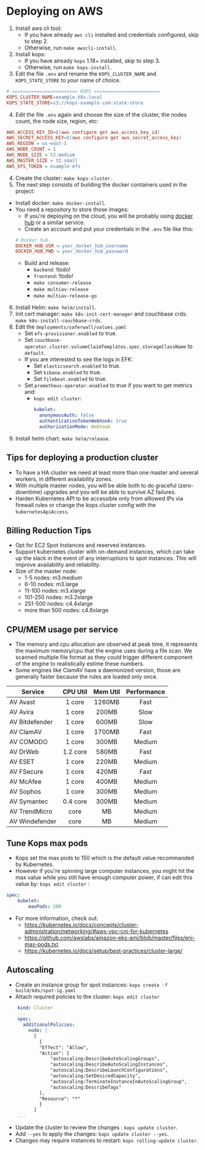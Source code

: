 # Deploying on AWS

1. Install aws cli tool:
   - If you have already `aws cli` installed and credentials configured, skip to step 2.
   - Otherwise, run `make awscli-install`.
2. Install kops:
   - If you have already `kops` 1.18+ installed, skip to step 3.
   - Otherwise, run `make kops-install`.
3. Edit the file `.env` and rename the `KOPS_CLUSTER_NAME` and `KOPS_STATE_STORE` to your name of choice.

```mk
# ======================== KOPS ========================
KOPS_CLUSTER_NAME=example.k8s.local
KOPS_STATE_STORE=s3://kops-example-com-state-store
```

4. Edit the file `.env` again and choose the size of the cluster, the nodes count, the node size, region, etc:

```mk
AWS_ACCESS_KEY_ID=$(aws configure get aws_access_key_id)
AWS_SECRET_ACCESS_KEY=$(aws configure get aws_secret_access_key)
AWS_REGION = us-east-1
AWS_NODE_COUNT = 1
AWS_NODE_SIZE = t2.medium
AWS_MASTER_SIZE = t2.small
AWS_EFS_TOKEN = example-efs
```

4. Create the cluster: `make kops-cluster`.
5. The next step consists of building the docker containers used in the project:

- Install docker: `make docker-install`.
- You need a repository to store those images:
  - If you're deploying on the cloud, you will be probably using [docker hub](https://hub.docker.com/) or a similar service.
  - Create an account and put your credentials in the `.env` file like this:
  ```mk
  # Docker hub
  DOCKER_HUB_USR = your_docker_hub_username
  DOCKER_HUB_PWD = your_docker_hub_password
  ```
  - Build and release:
    - `backend`: !todo!
    - `frontend`: !todo!
    - `make consumer-release`
    - `make multiav-release`
    - `make multiav-release-go`

6. Install Helm: `make helm/install`.
7. Init cert manager: `make k8s-init-cert-manager` and couchbase crds: `make k8s-install-couchbase-crds`.
8. Edit the `deployments/saferwall/values.yaml`
   - Set `efs-provisioner.enabled` to true.
   - Set `couchbase-operator.cluster.volumeClaimTemplates.spec.storageClassName` to `default`.
   - If you are interested to see the logs in EFK:
     - Set `elasticsearch.enabled` to true.
     - Set `kibana.enabled` to true.
     - Set `filebeat.enabled` to true.
   - Set `prometheus-operator.enabled` to true if you want to get metrics and:
     - `kops edit cluster`:
       ```yml
       kubelet:
         anonymousAuth: false
         authenticationTokenWebhook: true
         authorizationMode: Webhook
       ```
9. Install helm chart: `make helm/release`.

## Tips for deploying a production cluster

- To have a HA cluster we need at least more than one master and several workers, in different availability zones.
- With multiple master nodes, you will be able both to do graceful (zero-downtime) upgrades and you will be able to survive AZ failures.
- Harden Kubernetes API to be accessible only from alllowed IPs via firewall rules or change the kops cluster config with the `kubernetesApiAccess`.

## Billing Reduction Tips

- Opt for EC2 Spot Instances and reserved instances.
- Support kubernetes cluster with on-demand instances, which can take up the slack in the event of any interruptions to spot instances. This will improve availability and reliability.
- Size of the master node:
  - 1-5 nodes: m3.medium
  - 6-10 nodes: m3.large
  - 11-100 nodes: m3.xlarge
  - 101-250 nodes: m3.2xlarge
  - 251-500 nodes: c4.4xlarge
  - more than 500 nodes: c4.8xlarge

## CPU/MEM usage per service

- The memory and cpu allocation are observed at peak time, it represents the maximum memory/cpu that the engine uses during a file scan. We scanned multiple file format as they could trigger different component of the engine to realistically estime these numbers.
- Some engines like ClamAV have a daemonized version, those are generally faster because the rules are loaded only once.

| Service        | CPU Util | Mem Util | Performance |
| -------------- | :------: | :------: | :---------: |
| AV Avast       |  1 core  |  1260MB  |    Fast     |
| AV Avira       |  1 core  |  200MB   |    Slow     |
| AV Bitdefender |  1 core  |  600MB   |    Slow     |
| AV ClamAV      |  1 core  |  1700MB  |    Fast     |
| AV COMODO      |  1 core  |  300MB   |   Medium    |
| AV DrWeb       | 1.2 core |  580MB   |    Fast     |
| AV ESET        |  1 core  |  220MB   |   Medium    |
| AV FSecure     |  1 core  |  420MB   |    Fast     |
| AV McAfee      |  1 core  |  400MB   |   Medium    |
| AV Sophos      |  1 core  |  300MB   |   Medium    |
| AV Symantec    | 0.4 core |  300MB   |   Medium    |
| AV TrendMicro  |   core   |    MB    |   Medium    |
| AV Windefender |   core   |    MB    |   Medium    |

## Tune Kops max pods

- Kops set the max pods to 150 which is the default value recommanded by Kubernetes.
- However if you're spinning large computer instances, you might hit the max value while you still have enough computer power, if can edit this value by: `kops edit cluster` :

```yaml
spec:
    kubelet:
        maxPods: 200
```
- For more information, check out:
  - https://kubernetes.io/docs/concepts/cluster-administration/networking/#aws-vpc-cni-for-kubernetes
  - https://github.com/awslabs/amazon-eks-ami/blob/master/files/eni-max-pods.txt
  - https://kubernetes.io/docs/setup/best-practices/cluster-large/

## Autoscaling

- Create an instance group for spot instances: `kops create -f build/k8s/spot-ig.yaml`
- Attach required policies to the cluster: `kops edit cluster`
```yaml
    kind: Cluster
    ...
    spec:
      additionalPolicies:
        node: |
          [
            {
            "Effect": "Allow",
            "Action": [
                "autoscaling:DescribeAutoScalingGroups",
                "autoscaling:DescribeAutoScalingInstances",
                "autoscaling:DescribeLaunchConfigurations",
                "autoscaling:SetDesiredCapacity",
                "autoscaling:TerminateInstanceInAutoScalingGroup",
                "autoscaling:DescribeTags"
            ],
            "Resource": "*"
            }
          ]
    ...
```
- Update the cluster to review the changes : `kops update cluster`.
- Add `--yes` to apply the changes: `kops update cluster --yes`.
- Changes may require instances to restart: `kops rolling-update cluster`.
